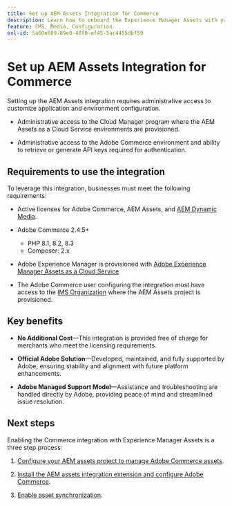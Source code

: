 ```yaml
---
title: Set up AEM Assets Integration for Commerce
description: Learn how to onboard the Experience Manager Assets with your [!DNL Commerce] instance to access to countless media assets for use in your store.
feature: CMS, Media, Configuration
exl-id: 5a60e809-89e0-48f0-af45-5ac4455dbf59
---
```

# Set up AEM Assets Integration for Commerce

Setting up the AEM Assets integration requires administrative access to customize application and environment configuration.

- Administrative access to the Cloud Manager program where the AEM Assets as a Cloud Service environments are provisioned.

- Administrative access to the Adobe Commerce environment and ability to retrieve or generate API keys required for authentication.

## Requirements to use the integration

To leverage this integration, businesses must meet the following requirements:

- Active licenses for Adobe Commerce, AEM Assets, and [AEM Dynamic Media](https://experienceleague.adobe.com/en/docs/experience-manager-65/content/assets/dynamic/administering-dynamic-media).

- Adobe Commerce 2.4.5+

  - PHP 8.1, 8.2, 8.3
  - Composer: 2.x

- Adobe Experience Manager is provisioned with [Adobe Experience Manager Assets as a Cloud Service](https://experienceleague.adobe.com/en/docs/experience-manager-cloud-service/content/assets/overview)

- The Adobe Commerce user configuring the integration must have access to the [IMS Organization](https://experienceleague.adobe.com/en/docs/core-services/interface/administration/organizations#concept_EA8AEE5B02CF46ACBDAD6A8508646255) where the AEM Assets project is provisioned.

## Key benefits

- **No Additional Cost**—This integration is provided free of charge for merchants who meet the licensing requirements.

- **Official Adobe Solution**—Developed, maintained, and fully supported by Adobe, ensuring stability and alignment with future platform enhancements.

- **Adobe Managed Support Model**—Assistance and troubleshooting are handled directly by Adobe, providing peace of mind and streamlined issue resolution.

## Next steps

Enabling the Commerce integration with Experience Manager Assets is a three step process:

1. [Configure your AEM assets project to manage Adobe Commerce assets](aem-assets-configure-aem.md).

1. [Install the AEM assets integration extension and configure Adobe Commerce](aem-assets-configure-aem.md).

1. [Enable asset synchronization](aem-assets-setup-synchronization.md).
